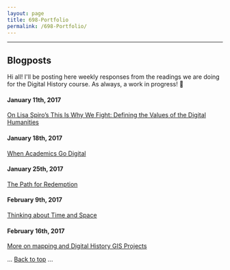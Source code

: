 ```yaml
---
layout: page
title: 698-Portfolio
permalink: /698-Portfolio/
---
```


---

## Blogposts


Hi all! I'll be posting here weekly responses from the readings we are doing for the Digital History course. As always, a work in progress! 🚴


#### January 11th, 2017

<a href="/blogposts/Spiro-Post1.html" target="_blank"> On Lisa Spiro’s This Is Why We Fight: Defining the Values of the Digital Humanities</a>

#### January 18th, 2017

<a href="/blogposts/Digital-Identities-Post.html" target="_blank">When Academics Go Digital</a>

#### January 25th, 2017

<a href="/blogposts/The-Path-Post.html" target="_blank">The Path for Redemption</a>

#### February 9th, 2017

<a href="/blogposts/GIS-Post.html" target="_blank">Thinking about Time and Space</a>

#### February 16th, 2017

<a href="/blogposts/DH-GSI-Projects.html" target="_blank">More on mapping and Digital History GIS Projects</a>

<body id="top">
  ...
  <a href="#top">Back to top</a>
  ...
</body>
